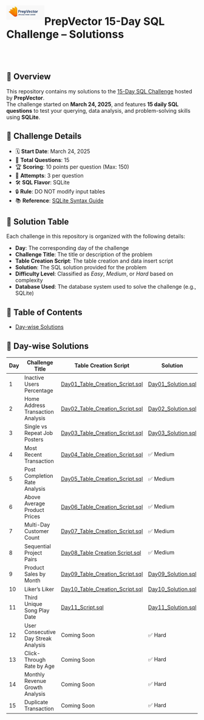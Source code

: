 <p align="left">
  <img src="https://github.com/Jayita11/SQLMastery_One-Stop_SQL_Interview_PrepHub/blob/main/SQL%20Challenges/PrepVector_15-Day%20SQL%20Challenge/c80d2ff9bd9e754dcf3e75a22b16714a.jpeg" alt="PrepVector Logo" width="100" align="left">
  <h1> PrepVector 15-Day SQL Challenge – Solutionss</h1>
</p>

<br><br>


## 📌 Overview

This repository contains my solutions to the [15-Day SQL Challenge](https://prepvector.com/sql-challenge) hosted by **PrepVector**.  
The challenge started on **March 24, 2025**, and features **15 daily SQL questions** to test your querying, data analysis, and problem-solving skills using **SQLite**.  


## 🧠 Challenge Details

- 🗓️ **Start Date**: March 24, 2025  
- 🧮 **Total Questions**: 15  
- 🏆 **Scoring**: 10 points per question (Max: 150)  
- 🔁 **Attempts**: 3 per question  
- 🛠️ **SQL Flavor**: SQLite  
- 🔒 **Rule**: DO NOT modify input tables  
- 📚 **Reference**: [SQLite Syntax Guide](https://www.sqlite.org/lang.html)




## 📜 Solution Table

Each challenge in this repository is organized with the following details:

- **Day**: The corresponding day of the challenge  
- **Challenge Title**: The title or description of the problem  
- **Table Creation Script**: The table creation and data insert script
- **Solution**: The SQL solution provided for the problem  
- **Difficulty Level**: Classified as *Easy*, *Medium*, or *Hard* based on complexity  
- **Database Used**: The database system used to solve the challenge (e.g., SQLite)
  
## 📂 Table of Contents

- [Day-wise Solutions](#-day-wise-solutions)



## 📅 Day-wise Solutions

| Day | Challenge Title | Table Creation Script | Solution | Difficulty | Database Used |
|-----|------------------|----------|-------|-------------|------------------|
| 1   | Inactive Users Percentage | [Day01_Table_Creation_Script.sql](https://github.com/Jayita11/SQLMastery_One-Stop_SQL_Interview_PrepHub/blob/main/SQL%20Challenges/PrepVector_15-Day%20SQL%20Challenge/Easy/01_Inactive_Users_Percentage_Table_Creation_Script.sql) | [Day01_Solution.sql](https://github.com/Jayita11/SQLMastery_One-Stop_SQL_Interview_PrepHub/blob/main/SQL%20Challenges/PrepVector_15-Day%20SQL%20Challenge/Easy/01_Inactive_Users_Percentage_Solution.sql) | ✅ Easy | SQLite |
| 2   | Home Address Transaction Analysis | [Day02_Table_Creation_Script.sql](https://github.com/Jayita11/SQLMastery_One-Stop_SQL_Interview_PrepHub/blob/main/SQL%20Challenges/PrepVector_15-Day%20SQL%20Challenge/Easy/02_Home_Address_Transaction_Analysis_Script.sql) | [Day02_Solution.sql](https://github.com/Jayita11/SQLMastery_One-Stop_SQL_Interview_PrepHub/blob/main/SQL%20Challenges/PrepVector_15-Day%20SQL%20Challenge/Easy/02_Home_Address_Transaction_Analysis_Solution.sql) | ✅ Easy | SQLite |
| 3   | Single vs Repeat Job Posters | [Day03_Table_Creation_Script.sql](https://github.com/Jayita11/SQLMastery_One-Stop_SQL_Interview_PrepHub/blob/main/SQL%20Challenges/PrepVector_15-Day%20SQL%20Challenge/Medium/01_Single_vs_Repeat_Job_Posters_Table_Creation_Script.sql) | [Day03_Solution.sql](https://github.com/Jayita11/SQLMastery_One-Stop_SQL_Interview_PrepHub/blob/main/SQL%20Challenges/PrepVector_15-Day%20SQL%20Challenge/Medium/01_Single_vs_Repeat_Job_Posters_Solution.sql) | ✅ Medium | SQLite |
| 4   | Most Recent Transaction | [Day04_Table_Creation_Script.sql](./Day04_Solution.sql) | ✅ Medium | Completed |
| 5   | Post Completion Rate Analysis | [Day05_Table_Creation_Script.sql](./Day05_Solution.sql) | ✅ Medium | Completed |
| 6   | Above Average Product Prices | [Day06_Table_Creation_Script.sql](./Day06_Solution.sql) | ✅ Medium | Completed |
| 7   | Multi-Day Customer Count | [Day07_Table_Creation_Script.sql](./Day07_Solution.sql) | ✅ Medium | Completed |
| 8   | Sequential Project Pairs | [Day08_Table Creation Script.sql](./Day08_Solution.sql) | ✅ Medium  | Completed |
| 9   | Product Sales by Month | [Day09_Table_Creation_Script.sql](https://github.com/Jayita11/SQLMastery_One-Stop_SQL_Interview_PrepHub/blob/main/SQL%20Challenges/PrepVector_15-Day%20SQL%20Challenge/Medium/09_Product_Sales_by_Month_Script.sql) | [Day09_Solution.sql](https://github.com/Jayita11/SQLMastery_One-Stop_SQL_Interview_PrepHub/blob/main/SQL%20Challenges/PrepVector_15-Day%20SQL%20Challenge/Medium/09_Product_Sales_by_Month_Solution.sql) | ✅ Medium | SQLite 
| 10  | Liker’s Liker | [Day10_Table_Creation_Script.sql](https://github.com/Jayita11/SQLMastery_One-Stop_SQL_Interview_PrepHub/blob/main/SQL%20Challenges/PrepVector_15-Day%20SQL%20Challenge/Hard/10_Liker's_Liker_Scripts.sql) | [Day10_Solution.sql](https://github.com/Jayita11/SQLMastery_One-Stop_SQL_Interview_PrepHub/blob/main/SQL%20Challenges/PrepVector_15-Day%20SQL%20Challenge/Hard/10_Liker's_Liker_Solution.sql) | ✅ Hard | SQLite |
| 11  | Third Unique Song Play Date | [Day11_Script.sql](https://github.com/Jayita11/SQLMastery_One-Stop_SQL_Interview_PrepHub/blob/main/SQL%20Challenges/PrepVector_15-Day%20SQL%20Challenge/Hard/11_Third_Unique_Song_Play_Date_Script.sql) | [Day11_Solution.sql](https://github.com/Jayita11/SQLMastery_One-Stop_SQL_Interview_PrepHub/blob/main/SQL%20Challenges/PrepVector_15-Day%20SQL%20Challenge/Hard/11_Third_Unique_Song_Play_Date_Solution.sql) | ✅ Hard | SQLite |
| 12  | User Consecutive Day Streak Analysis | Coming Soon | ✅ Hard | In Progress |
| 13  | Click-Through Rate by Age | Coming Soon | ✅ Hard | In Progress |
| 14  | Monthly Revenue Growth Analysis | Coming Soon | ✅ Hard | In Progress |
| 15  | Duplicate Transaction | Coming Soon | ✅ Hard | In Progress |









